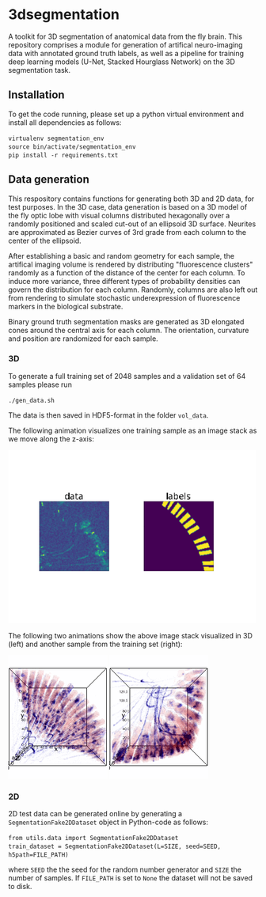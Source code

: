 # 3dsegmentation

A toolkit for 3D segmentation of anatomical data from the fly brain. This repository comprises a module for generation of artifical neuro-imaging data with  annotated ground truth labels, as well as a pipeline for training deep learning models (U-Net, Stacked Hourglass Network) on the 3D segmentation task. 

## Installation

To get the code running, please set up a python virtual environment and install all dependencies as follows:

`virtualenv segmentation_env` \
`source bin/activate/segmentation_env` \
`pip install -r requirements.txt`

## Data generation

This respository contains functions for generating both 3D and 2D data, for test purposes.
In the 3D case, data generation is based on a 3D model of the fly optic lobe with visual columns distributed hexagonally over a randomly positioned and scaled cut-out of an ellipsoid 3D surface. Neurites are approximated as Bezier curves of 3rd grade from each column to the center of the ellipsoid. 

After establishing a basic and random geometry for each sample, the artifical imaging volume is rendered by distributing "fluorescence clusters" randomly as a function of the distance of the center for each column. To induce more variance, three different types of probability densities can govern the distribution for each column. Randomly, columns are also left out from rendering to simulate stochastic underexpression of fluorescence markers in the biological substrate.

Binary ground truth segmentation masks are generated as 3D elongated cones around the central axis for each column. The orientation, curvature and position are randomized for each sample.

### 3D 

To generate a full training set of 2048 samples and a validation set of 64 samples please run 

`./gen_data.sh`

The data is then saved in HDF5-format in the folder `vol_data`.

The following animation visualizes one training sample as an image stack as we move along the z-axis:

<img src="https://github.com/michi-d/3dsegmentation/blob/main/assets/slice_demo_3.gif" alt="drawing" width="500"/>

The following two animations show the above image stack visualized in 3D (left) and another sample from the training set (right):

<img src="https://github.com/michi-d/3dsegmentation/blob/main/assets/3d_demo_3.gif" alt="drawing" width="200"/>
<img src="https://github.com/michi-d/3dsegmentation/blob/main/assets/3d_demo_20.gif" alt="drawing" width="200"/>

### 2D

2D test data can be generated online by generating a `SegmentationFake2DDataset` object in Python-code as follows:

`from utils.data import SegmentationFake2DDataset` \
`train_dataset = SegmentationFake2DDataset(L=SIZE, seed=SEED, h5path=FILE_PATH)`

where `SEED` the the seed for the random number generator and `SIZE` the number of samples. If `FILE_PATH` is set to `None` the dataset will not be saved to disk.



